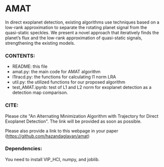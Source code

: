 # AMAT
In direct exoplanet detection, existing algorithms use techniques based on a low-rank approximation to separate the rotating planet signal from the quasi-static speckles. We present a novel approach that iteratively finds the planet’s flux and the low-rank approximation of quasi-static signals, strengthening the existing models. 


### CONTENTS:

* README: this file
* amat.py: the main code for AMAT algorithm
* l1lracd.py: the functions for calculating l1 norm LRA 
* util.py: the utilized functions for our proposed algorithm
* test_AMAT.ipynb: test of L1 and L2 norm for exoplanet detection as a detection map comparison.



### CITE:
Please cite "An Alternating Minimization Algorithm with Trajectory for Direct Exoplanet Detection". The link will be provided as soon as possible.  

Please also provide a link to this webpage in your paper (https://github.com/hazandaglayan/amat)

### Dependencies:
You need to install VIP_HCI, numpy, and joblib. 
